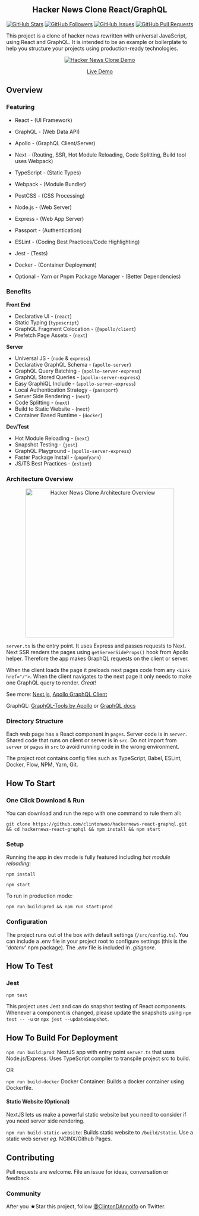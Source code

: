 <h2 align="center">Hacker News Clone React/GraphQL</h2>

<p align="center">
<a href="https://github.com/clintonwoo/hackernews-react-graphql/stargazers"><img alt="GitHub Stars" src="https://img.shields.io/github/stars/clintonwoo/hackernews-react-graphql.svg?style=social&label=Star"></a> 
<a href="https://github.com/clintonwoo/hackernews-react-graphql/"><img alt="GitHub Followers" src="https://img.shields.io/github/followers/clintonwoo.svg?style=social&label=Follow"></a> 
<a href="https://github.com/clintonwoo/hackernews-react-graphql/issues"><img alt="GitHub Issues" src="https://img.shields.io/github/issues/clintonwoo/hackernews-react-graphql.svg"></a> 
<a href="https://github.com/clintonwoo/hackernews-react-graphql/pulls"><img alt="GitHub Pull Requests" src="https://img.shields.io/github/issues-pr-raw/clintonwoo/hackernews-react-graphql.svg"></a>
</p>

This project is a clone of hacker news rewritten with universal JavaScript,
using React and GraphQL. It is intended to be an example or boilerplate to help
you structure your projects using production-ready technologies.

<p align="center" margin-bottom="0">
  <a href="http://www.hnclone.win" target="_blank">
    <img alt="Hacker News Clone Demo" width="auto" height="auto" src="docs/HN-Demo.jpg">
  </a>
</p>
<p align="center">
  <a href="http://www.hnclone.win">Live Demo</a>
</p>

## Overview

### Featuring

- React - (UI Framework)
- GraphQL - (Web Data API)
- Apollo - (GraphQL Client/Server)
- Next - (Routing, SSR, Hot Module Reloading, Code Splitting, Build tool uses
  Webpack)
- TypeScript - (Static Types)
- Webpack - (Module Bundler)
- PostCSS - (CSS Processing)
- Node.js - (Web Server)
- Express - (Web App Server)
- Passport - (Authentication)
- ESLint - (Coding Best Practices/Code Highlighting)
- Jest - (Tests)
- Docker - (Container Deployment)

- Optional - Yarn or Pnpm Package Manager - (Better Dependencies)

### Benefits

**Front End**

- Declarative UI - (`react`)
- Static Typing (`typescript`)
- GraphQL Fragment Colocation - (`@apollo/client`)
- Prefetch Page Assets - (`next`)

**Server**

- Universal JS - (`node` & `express`)
- Declarative GraphQL Schema - (`apollo-server`)
- GraphQL Query Batching - (`apollo-server-express`)
- GraphQL Stored Queries - (`apollo-server-express`)
- Easy GraphiQL Include - (`apollo-server-express`)
- Local Authentication Strategy - (`passport`)
- Server Side Rendering - (`next`)
- Code Splitting - (`next`)
- Build to Static Website - (`next`)
- Container Based Runtime - (`docker`)

**Dev/Test**

- Hot Module Reloading - (`next`)
- Snapshot Testing - (`jest`)
- GraphQL Playground - (`apollo-server-express`)
- Faster Package Install - (`pnpm`/`yarn`)
- JS/TS Best Practices - (`eslint`)

### Architecture Overview

<p align="center">
  <img alt="Hacker News Clone Architecture Overview" width="auto" height="400px" src="docs/HN-Clone-Architecture-overview.png">
</p>

`server.ts` is the entry point. It uses Express and passes requests to Next.
Next SSR renders the pages using `getServerSideProps()` hook from Apollo helper.
Therefore the app makes GraphQL requests on the client or server.

When the client loads the page it preloads next pages code from any
`<Link href="/">`. When the client navigates to the next page it only needs to
make one GraphQL query to render. _Great!_

See more: <a href="https://github.com/zeit/next.js/">Next.js</a>,
<a href="http://dev.apollodata.com/react/">Apollo GraphQL Client</a>

GraphQL:
<a href="http://dev.apollodata.com/tools/graphql-tools/index.html">GraphQL-Tools
by Apollo</a> or <a href="http://graphql.org/graphql-js/">GraphQL docs</a>

### Directory Structure

Each web page has a React component in `pages`. Server code is in `server`.
Shared code that runs on client or server is in `src`. Do not import from
`server` or `pages` in `src` to avoid running code in the wrong environment.

The project root contains config files such as TypeScript, Babel, ESLint,
Docker, Flow, NPM, Yarn, Git.

## How To Start

### One Click Download & Run

You can download and run the repo with one command to rule them all:

`git clone https://github.com/clintonwoo/hackernews-react-graphql.git && cd hackernews-react-graphql && npm install && npm start`

### Setup

Running the app in dev mode is fully featured including _hot module reloading_:

`npm install`

`npm start`

To run in production mode:

`npm run build:prod && npm run start:prod`

### Configuration

The project runs out of the box with default settings (`/src/config.ts`). You
can include a .env file in your project root to configure settings (this is the
'_dotenv_' npm package). The _.env_ file is included in _.gitignore_.

## How To Test

### Jest

`npm test`

This project uses Jest and can do snapshot testing of React components. Whenever
a component is changed, please update the snapshots using `npm test -- -u` or
`npx jest --updateSnapshot`.

## How To Build For Deployment

`npm run build:prod`: NextJS app with entry point `server.ts` that uses
Node.js/Express. Uses TypeScript compiler to transpile project src to build.

OR

`npm run build-docker` Docker Container: Builds a docker container using
Dockerfile.

#### Static Website (Optional)

NextJS lets us make a powerful static website but you need to consider if you
need server side rendering.

`npm run build-static-website`: Builds static website to `/build/static`. Use a
static web server _eg._ NGINX/Github Pages.

## Contributing

Pull requests are welcome. File an issue for ideas, conversation or feedback.

### Community

After you ★Star this project, follow
[@ClintonDAnnolfo](https://twitter.com/clintondannolfo) on Twitter.
